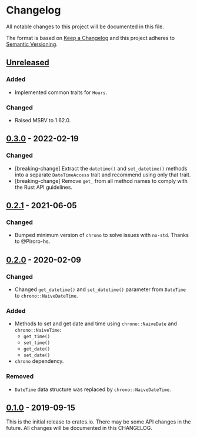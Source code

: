 # Changelog

All notable changes to this project will be documented in this file.

The format is based on [Keep a Changelog](http://keepachangelog.com/en/1.0.0/)
and this project adheres to [Semantic Versioning](http://semver.org/spec/v2.0.0.html).

## [Unreleased]

### Added
- Implemented common traits for `Hours`.

### Changed
- Raised MSRV to 1.62.0.

## [0.3.0] - 2022-02-19

### Changed
- [breaking-change] Extract the `datetime()` and `set_datetime()` methods into a
  separate `DateTimeAccess` trait and recommend using only that trait.
- [breaking-change] Remove `get_` from all method names to comply with the Rust API guidelines.

## [0.2.1] - 2021-06-05

### Changed
- Bumped minimum version of `chrono` to solve issues with `no-std`. Thanks to @Piroro-hs.

## [0.2.0] - 2020-02-09
### Changed
- Changed `get_datetime()` and `set_datetime()` parameter from `DateTime`
  to `chrono::NaiveDateTime`.

### Added
- Methods to set and get date and time using `chrono::NaiveDate` and `chrono::NaiveTime`:
    - `get_time()`
    - `set_time()`
    - `get_date()`
    - `set_date()`
- `chrono` dependency.

### Removed
- `DateTime` data structure was replaced by `chrono::NaiveDateTime`.

## [0.1.0] - 2019-09-15

This is the initial release to crates.io. There may be some API changes in the
future. All changes will be documented in this CHANGELOG.

[Unreleased]: https://github.com/eldruin/rtcc-rs/compare/v0.3.0...HEAD
[0.3.0]: https://github.com/eldruin/rtcc-rs/compare/v0.2.1...v0.3.0
[0.2.1]: https://github.com/eldruin/rtcc-rs/compare/v0.2.0...v0.2.1
[0.2.0]: https://github.com/eldruin/rtcc-rs/compare/v0.1.0...v0.2.0
[0.1.0]: https://github.com/eldruin/rtcc-rs/releases/tag/v0.1.0